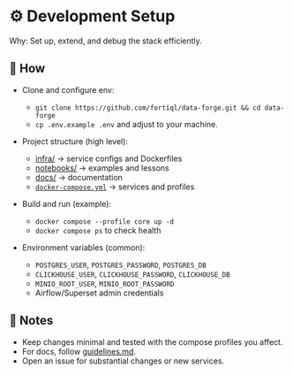 # ⚙️ Development Setup

Why: Set up, extend, and debug the stack efficiently.

## 🚀 How

- Clone and configure env:
  - `git clone https://github.com/fortiql/data-forge.git && cd data-forge`
  - `cp .env.example .env` and adjust to your machine.

- Project structure (high level):
  - [infra/](../infra/) → service configs and Dockerfiles
  - [notebooks/](../notebooks/) → examples and lessons
  - [docs/](./) → documentation
  - [`docker-compose.yml`](../docker-compose.yml) → services and profiles

- Build and run (example):
  - `docker compose --profile core up -d`
  - `docker compose ps` to check health

- Environment variables (common):
  - `POSTGRES_USER`, `POSTGRES_PASSWORD`, `POSTGRES_DB`
  - `CLICKHOUSE_USER`, `CLICKHOUSE_PASSWORD`, `CLICKHOUSE_DB`
  - `MINIO_ROOT_USER`, `MINIO_ROOT_PASSWORD`
  - Airflow/Superset admin credentials

## 📝 Notes

- Keep changes minimal and tested with the compose profiles you affect.
- For docs, follow [guidelines.md](guidelines.md).
- Open an issue for substantial changes or new services.

